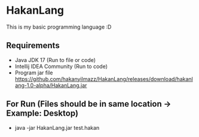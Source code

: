 # HakanLang
 This is my basic programming language :D

## Requirements
* Java JDK 17 (Run to file or code)
* Intellij IDEA Community (Run to code)
* Program jar file https://github.com/hakanyilmazz/HakanLang/releases/download/hakanlang-1.0-alpha/HakanLang.jar

## For Run (Files should be in same location -> Example: Desktop)
* java -jar HakanLang.jar test.hakan
